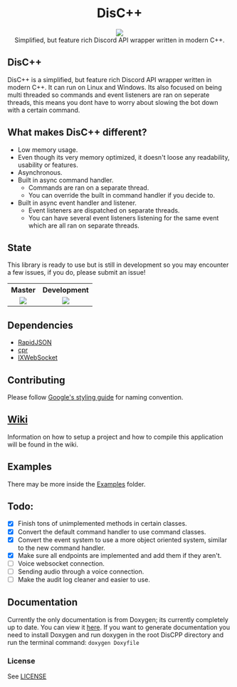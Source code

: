 <h1 align="center">DisC++</h1>

<p align="center">
<a href="https://discord.gg/reQbbtc"><img src="https://discord.com/api/guilds/699405108982579300/widget.png?style=shield"></a>
<br>
Simplified, but feature rich Discord API wrapper written in modern C++.
</p>

## DisC++
DisC++ is a simplified, but feature rich Discord API wrapper written in modern C++. It can run on Linux and Windows. Its also focused on being multi threaded so commands and event listeners are ran on seperate threads, this means you dont have to worry about slowing the bot down with a certain command.

## What makes DisC++ different?
* Low memory usage.
* Even though its very memory optimized, it doesn't loose any readability, usability or features.
* Asynchronous.
* Built in async command handler.
    * Commands are ran on a separate thread.
    * You can override the built in command handler if you decide to.
* Built in async event handler and listener.
    * Event listeners are dispatched on separate threads.
    * You can have several event listeners listening for the same event which are all ran on separate threads.

## State
This library is ready to use but is still in development so you may encounter a few issues, if you do, please submit an issue!

<table align="center">
  <tr>
    <th>Master</th>
    <th>Development</th> 
  </tr>
  <tr>
    <td align="center"><a href="https://github.com/DisCPP/DisCPP/actions?query=branch%3Amaster">
    <img src="https://github.com/DisCPP/DisCPP/workflows/.github/workflows/unittest_compile.yml/badge.svg?branch=master">
  </a></td>
    <td align="center"><a href="https://github.com/DisCPP/DisCPP/actions?query=branch%3Adevelopment">
    <img src="https://github.com/DisCPP/DisCPP/workflows/.github/workflows/unittest_compile.yml/badge.svg?branch=development">
  </a></td>
  </tr>
</table>

## Dependencies
- [RapidJSON](https://github.com/Tencent/rapidjson)
- [cpr](https://github.com/whoshuu/cpr)
- [IXWebSocket](https://github.com/machinezone/IXWebSocket)

## Contributing
Please follow [Google's styling guide](https://google.github.io/styleguide/cppguide.html#Naming) for naming convention.

## [Wiki](https://github.com/DisCPP/DisCPP/wiki#getting-started)
Information on how to setup a project and how to compile this application will be found in the wiki.

## Examples
There may be more inside the [Examples](examples) folder.

## Todo:
- [x] Finish tons of unimplemented methods in certain classes.
- [x] Convert the default command handler to use command classes.
- [x] Convert the event system to use a more object oriented system, similar to the new command handler.
- [x] Make sure all endpoints are implemented and add them if they aren't.
- [ ] Voice websocket connection.
- [ ] Sending audio through a voice connection.
- [ ] Make the audit log cleaner and easier to use.

## Documentation
Currently the only documentation is from Doxygen; its currently completely up to date. You can view it [here](https://discpp.github.io/). If you want to generate documentation you need to install Doxygen and run doxygen in the root DisCPP directory and run the terminal command: ```doxygen Doxyfile```

### License 
See [LICENSE](LICENSE.md)
